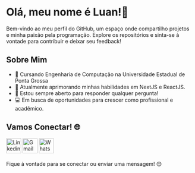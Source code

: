 # Olá, meu nome é Luan!👋

Bem-vindo ao meu perfil do GitHub, um espaço onde compartilho projetos e minha paixão pela programação. Explore os repositórios e sinta-se à vontade para contribuir e deixar seu feedback!

## Sobre Mim
- 📘 Cursando Engenharia de Computação na Universidade Estadual de Ponta Grossa
- 🌱 Atualmente aprimorando minhas habilidades em NextJS e ReactJS.
- 💬 Estou sempre aberto para responder qualquer pergunta!
- 💻 Em busca de oportunidades para crescer como profissional e acadêmico.

## Vamos Conectar! 🌐
<div>
      <a target="_blank" href="https://linkedin.com/in/luanhernandes"><img
          src="https://github.com/luanzio/luanzio/assets/93232640/b2ae07dd-fcb1-46f1-8776-55564ff9b2ef"
          alt="Linkedin" height="40"
      /></a>
      <a target="_blank" href="mailto:luanhb7@gmail.com?subject=Perfil GitHub"><img
          alt="Gmail" height="40" src="https://github.com/luanzio/luanzio/assets/93232640/ed26b56d-c310-4a4c-8fa6-49c6888128ad"
      /></a>
    <a target="_blank" href="https://wa.me/5542999253870"><img
          alt="WhatsApp" height="40" src="https://github.com/luanzio/luanzio/assets/93232640/b424c281-3a64-4a31-89a8-b302d0568000"
      /></a>
    </div>
    </br>
Fique à vontade para se conectar ou enviar uma mensagem! 😊
